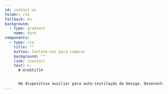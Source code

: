 ```yaml
---
id: contact-us
folder: cta
fallback: en
background:
  - type: gradient
    name: dark
components:
  - type: cta
    title: ""
    button: Contate-nos para comprar
    background: ""
    link: /contact
    text: >-
      # UroStill®


      Um dispositivo auxiliar para auto-instilação da bexiga. Desenvolvido principalmente para pacientes com cistite intersticial feminina/síndrome da dor na bexiga (CI/BPS). O UroStill® inclui o UroDapter® também.
---
```

